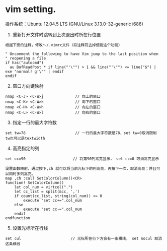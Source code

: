 <h1> vim setting. </h1>
操作系统：Ubuntu 12.04.5 LTS (GNU/Linux 3.13.0-32-generic i686)  

1. 重新打开文件时跳转到上次退出时所在行位置
```
根据下面的注释，修改～/.vimrc文件（将注释符去掉使能这个功能）

" Uncomment the following to have Vim jump to the last position when                        
" reopening a file                                                                          
if has("autocmd")                                                                           
  au BufReadPost * if line("'\"") > 1 && line("'\"") <= line("$") | exe "normal! g'\"" | endif
endif

```

2. 窗口方向键映射
```
nmap <C-J> <C-W>j              // 向上的窗口
nmap <C-K> <C-W>k              // 向下的窗口
nmap <C-H> <C-W>h              // 向左的窗口
nmap <C-L> <C-W>l              // 向右的窗口
```

3. 指定一行的最大字符数
```
set tw=78                      // 一行的最大字符数是78，set tw=0取消限制  tw也可以是textwidth
```

4. 高亮指定的列
```
set cc=90                     // 将第90列高亮显示， set cc=0 取消高亮显示

设置函数映射，通过按下,ch 就可以将当前光标下的列高亮，再按下一次，取消高亮；并且可以同时多列高亮。
map ,ch :call SetColorColumn()<CR>
function! SetColorColumn()
    let col_num = virtcol(".")
    let cc_list = split(&cc, ',')
    if count(cc_list, string(col_num)) <= 0
        execute "set cc+=".col_num
    else
        execute "set cc-=".col_num
    endif
endfunction

```

5. 设置光标所在行线
```
set cul                      // 光标所在行下方会有一条横线， set nocul 取消这条横线
```


